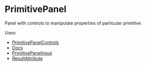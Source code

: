 # PrimitivePanel

Panel with controls to manipulate properties of particular primitive

Uses:

* [PrimitivePanelControls](#primitivepanelcontrols-1)
* [Docs](#docs-1)
* [PrimitivePanelInput](#primitivepanelinput)
* [ResultAttribute](#resultattribute)
